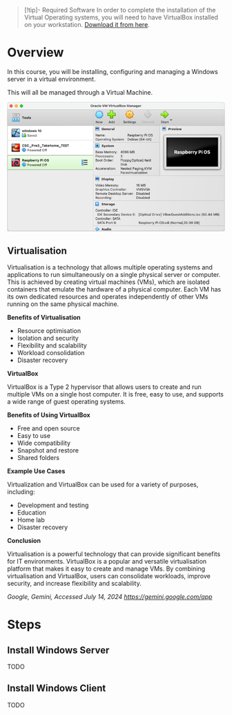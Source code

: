 > [!tip]- Required Software
> In order to complete the installation of the Virtual Operating systems, you will need to have VirtualBox installed on your workstation. 
> [Download it from here](https://www.virtualbox.org/wiki/Downloads).

# Overview
In this course, you will be installing, configuring and managing a Windows server in a virtual environment.

This will all be managed through a Virtual Machine.

![softwareVirtualbox](Cyber/2%20-%20Network%20Administration%20and%20Security/Projects/Northside%20Hospital/_images/softwareVirtualbox.png)

## Virtualisation
Virtualisation is a technology that allows multiple operating systems and applications to run simultaneously on a single physical server or computer. This is achieved by creating virtual machines (VMs), which are isolated containers that emulate the hardware of a physical computer. Each VM has its own dedicated resources and operates independently of other VMs running on the same physical machine.

**Benefits of Virtualisation**

- Resource optimisation
- Isolation and security
- Flexibility and scalability
- Workload consolidation
- Disaster recovery

**VirtualBox**

VirtualBox is a Type 2 hypervisor that allows users to create and run multiple VMs on a single host computer. It is free, easy to use, and supports a wide range of guest operating systems.

**Benefits of Using VirtualBox**

- Free and open source
- Easy to use
- Wide compatibility
- Snapshot and restore
- Shared folders

**Example Use Cases**

Virtualization and VirtualBox can be used for a variety of purposes, including:

- Development and testing
- Education
- Home lab
- Disaster recovery

**Conclusion**

Virtualisation is a powerful technology that can provide significant benefits for IT environments. VirtualBox is a popular and versatile virtualisation platform that makes it easy to create and manage VMs. By combining virtualisation and VirtualBox, users can consolidate workloads, improve security, and increase flexibility and scalability.

*Google, Gemini, Accessed July 14, 2024 https://gemini.google.com/app*







# Steps

## Install Windows Server

TODO

## Install Windows Client

TODO

